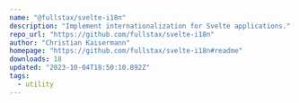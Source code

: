 ```yaml
---
name: "@fullstax/svelte-i18n"
description: "Implement internationalization for Svelte applications."
repo_url: "https://github.com/fullstax/svelte-i18n"
author: "Christian Kaisermann"
homepage: "https://github.com/fullstax/svelte-i18n#readme"
downloads: 18
updated: "2023-10-04T18:50:10.892Z"
tags: 
  - utility
---
```


